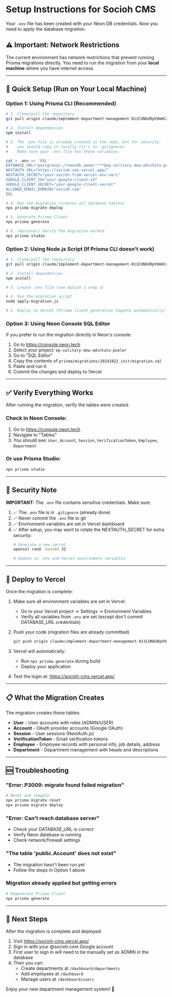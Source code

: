 # Setup Instructions for Socioh CMS

Your `.env` file has been created with your Neon DB credentials. Now you need to apply the database migration.

## ⚠️ Important: Network Restrictions

The current environment has network restrictions that prevent running Prisma migrations directly. You need to run the migration from your **local machine** where you have internet access.

---

## 🚀 Quick Setup (Run on Your Local Machine)

### Option 1: Using Prisma CLI (Recommended)

```bash
# 1. Clone/pull the repository
git pull origin claude/implement-department-management-011CUNbURpV9mHCakhLtgsJC

# 2. Install dependencies
npm install

# 3. The .env file is already created in the repo, but for security,
#    you should copy it locally (it's in .gitignore)
#    Make sure your .env file has these variables:

cat > .env << 'EOL'
DATABASE_URL="postgresql://neondb_owner:***@ep-solitary-dew-adcntutu-pooler.c-2.us-east-1.aws.neon.tech/neondb?sslmode=require&channel_binding=require"
NEXTAUTH_URL="https://socioh-cms.vercel.app/"
NEXTAUTH_SECRET="your-secret-from-vercel-env-vars"
GOOGLE_CLIENT_ID="your-google-client-id"
GOOGLE_CLIENT_SECRET="your-google-client-secret"
ALLOWED_EMAIL_DOMAIN="socioh.com"
EOL

# 4. Run the migration (creates all database tables)
npx prisma migrate deploy

# 5. Generate Prisma Client
npx prisma generate

# 6. (Optional) Verify the migration worked
npx prisma studio
```

### Option 2: Using Node.js Script (If Prisma CLI doesn't work)

```bash
# 1. Clone/pull the repository
git pull origin claude/implement-department-management-011CUNbURpV9mHCakhLtgsJC

# 2. Install dependencies
npm install

# 3. Create .env file (see Option 1 step 3)

# 4. Run the migration script
node apply-migration.js

# 5. Deploy to Vercel (Prisma client generation happens automatically)
```

### Option 3: Using Neon Console SQL Editor

If you prefer to run the migration directly in Neon's console:

1. Go to https://console.neon.tech
2. Select your project: `ep-solitary-dew-adcntutu-pooler`
3. Go to "SQL Editor"
4. Copy the contents of `prisma/migrations/20241022_init/migration.sql`
5. Paste and run it
6. Commit the changes and deploy to Vercel

---

## ✅ Verify Everything Works

After running the migration, verify the tables were created:

### Check in Neon Console:
1. Go to https://console.neon.tech
2. Navigate to "Tables"
3. You should see: `User`, `Account`, `Session`, `VerificationToken`, `Employee`, `Department`

### Or use Prisma Studio:
```bash
npx prisma studio
```

---

## 🔐 Security Note

**IMPORTANT:** The `.env` file contains sensitive credentials. Make sure:

1. ✅ The `.env` file is in `.gitignore` (already done)
2. ✅ Never commit the `.env` file to git
3. ✅ Environment variables are set in Vercel dashboard
4. ✅ After setup, you may want to rotate the NEXTAUTH_SECRET for extra security:
   ```bash
   # Generate a new secret
   openssl rand -base64 32

   # Update in .env and Vercel environment variables
   ```

---

## 🚢 Deploy to Vercel

Once the migration is complete:

1. Make sure all environment variables are set in Vercel:
   - Go to your Vercel project → Settings → Environment Variables
   - Verify all variables from `.env` are set (except don't commit DATABASE_URL credentials)

2. Push your code (migration files are already committed)
   ```bash
   git push origin claude/implement-department-management-011CUNbURpV9mHCakhLtgsJC
   ```

3. Vercel will automatically:
   - Run `npx prisma generate` during build
   - Deploy your application

4. Test the login at: https://socioh-cms.vercel.app/

---

## 📋 What the Migration Creates

The migration creates these tables:

- **User** - User accounts with roles (ADMIN/USER)
- **Account** - OAuth provider accounts (Google OAuth)
- **Session** - User sessions (NextAuth.js)
- **VerificationToken** - Email verification tokens
- **Employee** - Employee records with personal info, job details, address
- **Department** - Department management with heads and descriptions

---

## 🆘 Troubleshooting

### "Error: P3009: migrate found failed migration"
```bash
# Reset and reapply
npx prisma migrate reset
npx prisma migrate deploy
```

### "Error: Can't reach database server"
- Check your DATABASE_URL is correct
- Verify Neon database is running
- Check network/firewall settings

### "The table 'public.Account' does not exist"
- The migration hasn't been run yet
- Follow the steps in Option 1 above

### Migration already applied but getting errors
```bash
# Regenerate Prisma Client
npx prisma generate
```

---

## 🎉 Next Steps

After the migration is complete and deployed:

1. Visit https://socioh-cms.vercel.app/
2. Sign in with your @socioh.com Google account
3. First user to sign in will need to be manually set as ADMIN in the database
4. Then you can:
   - Create departments at `/dashboard/departments`
   - Add employees at `/dashboard`
   - Manage users at `/dashboard/users`

Enjoy your new department management system! 🚀

